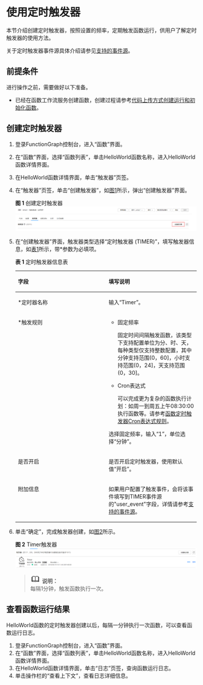 # 使用定时触发器<a name="ZH-CN_TOPIC_0149027245"></a>

本节介绍创建定时触发器，按照设置的频率，定期触发函数运行，供用户了解定时触发器的使用方法。

关于定时触发器事件源具体介绍请参见[支持的事件源](http://support.huaweicloud.com/devg-functiongraph/functiongraph_02_0102.html)。

## 前提条件<a name="section76949209512"></a>

进行操作之前，需要做好以下准备。

-   已经在函数工作流服务创建函数，创建过程请参考[代码上传方式创建运行和初始化函数](代码上传方式创建运行和初始化函数.md)。

## 创建定时触发器<a name="section16307115920125"></a>

1.  登录FunctionGraph控制台，进入“函数”界面。
2.  在“函数”界面，选择“函数列表”，单击HelloWorld函数名称，进入HelloWorld函数详情界面。
3.  在HelloWorld函数详情界面，单击“触发器”页签。
4.  在“触发器”页签，单击“创建触发器”，如[图1](#fig19176131502019)所示，弹出“创建触发器”界面。

    **图 1**  创建定时触发器<a name="fig19176131502019"></a>  
    ![](figures/创建定时触发器.png "创建定时触发器")

5.  在“创建触发器”界面，触发器类型选择“定时触发器 \(TIMER\)”，填写触发器信息，如[表1](#table24155858113256)所示，带\*参数为必填项。

    **表 1**  定时触发器信息表

    <a name="table24155858113256"></a>
    <table><thead align="left"><tr id="row24918708113256"><th class="cellrowborder" valign="top" width="50%" id="mcps1.2.3.1.1"><p id="p20123023113339"><a name="p20123023113339"></a><a name="p20123023113339"></a>字段</p>
    </th>
    <th class="cellrowborder" valign="top" width="50%" id="mcps1.2.3.1.2"><p id="p19352141113339"><a name="p19352141113339"></a><a name="p19352141113339"></a>填写说明</p>
    </th>
    </tr>
    </thead>
    <tbody><tr id="row30021527113256"><td class="cellrowborder" valign="top" width="50%" headers="mcps1.2.3.1.1 "><p id="p15824598113256"><a name="p15824598113256"></a><a name="p15824598113256"></a>*定时器名称</p>
    </td>
    <td class="cellrowborder" valign="top" width="50%" headers="mcps1.2.3.1.2 "><p id="p0473163953314"><a name="p0473163953314"></a><a name="p0473163953314"></a>输入“Timer”。</p>
    </td>
    </tr>
    <tr id="row60516450113256"><td class="cellrowborder" valign="top" width="50%" headers="mcps1.2.3.1.1 "><p id="p2885379113256"><a name="p2885379113256"></a><a name="p2885379113256"></a>*触发规则</p>
    </td>
    <td class="cellrowborder" valign="top" width="50%" headers="mcps1.2.3.1.2 "><a name="ul86177526204"></a><a name="ul86177526204"></a><ul id="ul86177526204"><li>固定频率<p id="p1868131392114"><a name="p1868131392114"></a><a name="p1868131392114"></a>固定时间间隔触发函数，该类型下支持配置单位为分、时、天，每种类型仅支持整数配置，其中分钟支持范围(0，60]，小时支持范围(0，24]，天支持范围(0，30]。</p>
    </li><li>Cron表达式<p id="p1571414428264"><a name="p1571414428264"></a><a name="p1571414428264"></a>可以完成更为复杂的函数执行计划：如周一到周五上午08:30:00执行函数等。请参考<a href="函数定时触发器Cron表达式规则.md">函数定时触发器Cron表达式规则</a>。</p>
    </li></ul>
    <p id="p151779495205"><a name="p151779495205"></a><a name="p151779495205"></a>选择固定频率，输入“1”，单位选择“分钟”。</p>
    </td>
    </tr>
    <tr id="row23066815113256"><td class="cellrowborder" valign="top" width="50%" headers="mcps1.2.3.1.1 "><p id="p56472765113256"><a name="p56472765113256"></a><a name="p56472765113256"></a>是否开启</p>
    </td>
    <td class="cellrowborder" valign="top" width="50%" headers="mcps1.2.3.1.2 "><p id="p10891263113256"><a name="p10891263113256"></a><a name="p10891263113256"></a>是否开启定时触发器，使用默认值“开启”。</p>
    </td>
    </tr>
    <tr id="row30912510113256"><td class="cellrowborder" valign="top" width="50%" headers="mcps1.2.3.1.1 "><p id="p2161121313158"><a name="p2161121313158"></a><a name="p2161121313158"></a>附加信息</p>
    </td>
    <td class="cellrowborder" valign="top" width="50%" headers="mcps1.2.3.1.2 "><p id="p13991422113256"><a name="p13991422113256"></a><a name="p13991422113256"></a>如果用户配置了触发事件，会将该事件填写到TIMER事件源的"user_event"字段，详情请参考<a href="http://support.huaweicloud.com/devg-functiongraph/functiongraph_02_0102.html" target="_blank" rel="noopener noreferrer">支持的事件源</a>。</p>
    </td>
    </tr>
    </tbody>
    </table>

6.  单击“确定”，完成触发器创建，如[图2](#fig17618154116211)所示。

    **图 2**  Timer触发器<a name="fig17618154116211"></a>  
    ![](figures/Timer触发器.png "Timer触发器")

    >![](public_sys-resources/icon-note.gif) **说明：**   
    >每隔1分钟，触发函数执行一次。  


## 查看函数运行结果<a name="section53081659181218"></a>

HelloWorld函数的定时触发器创建以后，每隔一分钟执行一次函数，可以查看函数运行日志。

1.  登录FunctionGraph控制台，进入“函数”界面。
2.  在“函数”界面，选择“函数列表”，单击HelloWorld函数名称，进入HelloWorld函数详情界面。
3.  在HelloWorld函数详情界面，单击“日志”页签，查询函数运行日志。
4.  单击操作栏的“查看上下文”，查看日志详细信息。

